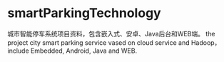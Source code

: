 # smartParkingTechnology
城市智能停车系统项目资料，包含嵌入式、安卓、Java后台和WEB端。
the project  city smart parking service vased on cloud service and Hadoop，include Embedded, Android, Java and WEB.
